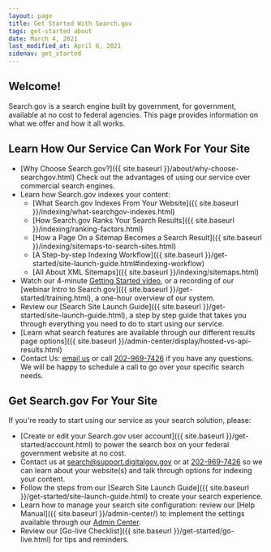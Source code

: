 ```yaml
---
layout: page
title: Get Started With Search.gov
tags: get-started about
date: March 4, 2021
last_modified_at: April 6, 2021
sidenav: get_started
---
```


## Welcome!

Search.gov is a search engine built by government, for government, available at no cost to federal agencies. This page provides information on what we offer and how it all works.

## Learn How Our Service Can Work For Your Site

* [Why Choose Search.gov?]({{ site.baseurl }}/about/why-choose-searchgov.html) Check out the advantages of using our service over commercial search engines.
* Learn how Search.gov indexes your content:
  * [What Search.gov Indexes From Your Website]({{ site.baseurl }}/indexing/what-searchgov-indexes.html)
  * [How Search.gov Ranks Your Search Results]({{ site.baseurl }}/indexing/ranking-factors.html)
  * [How a Page On a Sitemap Becomes a Search Result]({{ site.baseurl }}/indexing/sitemaps-to-search-sites.html)
  * [A Step-by-step Indexing Workflow]({{ site.baseurl }}/get-started/site-launch-guide.html#indexing-workflow)
  * [All About XML Sitemaps]({{ site.baseurl }}/indexing/sitemaps.html)
* Watch our 4-minute [Getting Started video](https://www.youtube.com/watch?v=p-y9T23ziEg), or a recording of our [webinar Intro to Search.gov]({{ site.baseurl }}/get-started/training.html), a one-hour overview of our system.
* Review our [Search Site Launch Guide]({{ site.baseurl }}/get-started/site-launch-guide.html), a step by step guide that takes you through everything you need to do to start using our service.
* [Learn what search features are available through our different results page options]({{ site.baseurl }}/admin-center/display/hosted-vs-api-results.html)
* Contact Us: [email us](mailto:search@support.digitalgov.gov) or call [202-969-7426](tel:(202)-969-7426) if you have any questions. We will be happy to schedule a call to go over your specific search needs.

## Get Search.gov For Your Site

If you're ready to start using our service as your search solution, please:

* [Create or edit your Search.gov user account]({{ site.baseurl }}/get-started/account.html) to power the search box on your federal government website at no cost.
* Contact us at search@support.digitalgov.gov or at [202-969-7426](tel:(202)-969-7426) so we can learn about your website(s) and talk through options for indexing your content.
* Follow the steps from our [Search Site Launch Guide]({{ site.baseurl }}/get-started/site-launch-guide.html) to create your search experience.
* Learn how to manage your search site configuration: review our [Help Manual]({{ site.baseurl }}/admin-center/) to implement the settings available through our [Admin Center](https://search.usa.gov/login).
* Review our [Go-live Checklist]({{ site.baseurl }}/get-started/go-live.html) for tips and reminders.